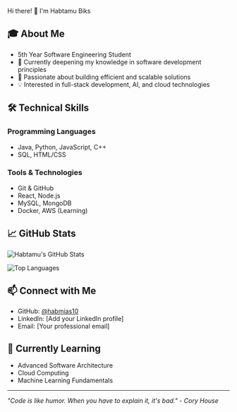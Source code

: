  Hi there! 👋 I'm Habtamu Biks

## 🎓 About Me
- 5th Year Software Engineering Student
- 🔭 Currently deepening my knowledge in software development principles
- 🌱 Passionate about building efficient and scalable solutions
- 💡 Interested in full-stack development, AI, and cloud technologies

## 🛠️ Technical Skills
### Programming Languages
- Java, Python, JavaScript, C++
- SQL, HTML/CSS

### Tools & Technologies
- Git & GitHub
- React, Node.js
- MySQL, MongoDB
- Docker, AWS (Learning)

## 📈 GitHub Stats
![Habtamu's GitHub Stats](https://github-readme-stats.vercel.app/api?username=habmias10&show_icons=true&theme=radical)

![Top Languages](https://github-readme-stats.vercel.app/api/top-langs/?username=habmias10&layout=compact&theme=radical)

## 📫 Connect with Me
- GitHub: [@habmias10](https://github.com/habmias10)
- LinkedIn: [Add your LinkedIn profile]
- Email: [Your professional email]

## 🚀 Currently Learning
- Advanced Software Architecture
- Cloud Computing
- Machine Learning Fundamentals

---

*"Code is like humor. When you have to explain it, it's bad." - Cory House*
